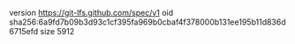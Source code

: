 version https://git-lfs.github.com/spec/v1
oid sha256:6a9fd7b09b3d93c1cf395fa969b0cbaf4f378000b131ee195b11d836d6715efd
size 5912
